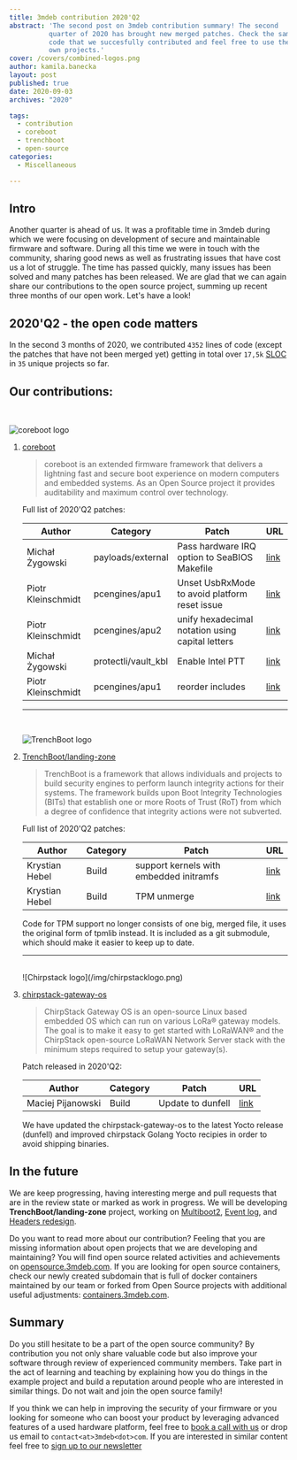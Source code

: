 ```yaml
---
title: 3mdeb contribution 2020'Q2
abstract: 'The second post on 3mdeb contribution summary! The second
          quarter of 2020 has brought new merged patches. Check the samples of
          code that we succesfully contributed and feel free to use them in your
          own projects.'
cover: /covers/combined-logos.png
author: kamila.banecka
layout: post
published: true
date: 2020-09-03
archives: "2020"

tags:
  - contribution
  - coreboot
  - trenchboot
  - open-source
categories:
  - Miscellaneous

---
```


## Intro

Another quarter is ahead of us. It was a profitable time in 3mdeb during which
we were focusing on development of secure and maintainable firmware and
software. During all this time we were in touch with the community, sharing good
news as well as frustrating issues that have cost us a lot of struggle. The time
has passed quickly, many issues has been solved and many patches has been
released. We are glad that we can again share our contributions to the open
source project, summing up recent three months of our open work. Let's have a
look!

## 2020'Q2 - the open code matters

In the second 3 months of 2020, we contributed `4352` lines of code (except the
patches that have not been merged yet) getting in total over `17,5k`
[SLOC](https://en.wikipedia.org/wiki/Source_lines_of_code) in `35` unique
projects so far.

## Our contributions:
<br>

![coreboot logo](/covers/coreboot-logo.svg)

1. [coreboot](https://coreboot.org/)

    >  coreboot is an extended firmware framework that delivers a lightning fast
    >  and secure boot experience on modern computers and embedded systems. As
    >  an Open Source project it provides auditability and maximum control over
    >  technology.

    Full list of 2020'Q2 patches:

    Author             | Category            | Patch | URL
    -------------------|---------------------|-------|----
    Michał Żygowski    | payloads/external   | Pass hardware IRQ option to SeaBIOS Makefile | [link](https://review.coreboot.org/c/coreboot/+/41147)
    Piotr Kleinschmidt | pcengines/apu1      | Unset UsbRxMode to avoid platform reset issue | [link](https://review.coreboot.org/c/coreboot/+/41627)
    Piotr Kleinschmidt | pcengines/apu2      | unify hexadecimal notation using capital letters | [link](https://review.coreboot.org/c/coreboot/+/42388)
    Michał Żygowski    | protectli/vault_kbl | Enable Intel PTT | [link](https://review.coreboot.org/c/coreboot/+/42565)     
    Piotr Kleinschmidt | pcengines/apu1      | reorder includes | [link](https://review.coreboot.org/c/coreboot/+/42512)

    ---
    <br>

    ![TrenchBoot logo](/covers/trenchboot-logo.png)

2. [TrenchBoot/landing-zone](https://github.com/TrenchBoot/landing-zone/)

    > TrenchBoot is a framework that allows individuals and projects to build
    > security engines to perform launch integrity actions for their systems.
    > The framework builds upon Boot Integrity Technologies (BITs) that
    > establish one or more Roots of Trust (RoT) from which a degree of
    > confidence that integrity actions were not subverted.

    Full list of 2020'Q2 patches:

    Author          | Category | Patch | URL
    ----------------|----------|-------|----
    Krystian Hebel  | Build    | support kernels with embedded initramfs   | [link](https://github.com/TrenchBoot/landing-zone/pull/54)
    Krystian Hebel  | Build    | TPM unmerge | [link](https://github.com/TrenchBoot/landing-zone/pull/53)

    Code for TPM support no longer consists of one big, merged file, it uses the
    original form of tpmlib instead. It is included as a git submodule, which
    should make it easier to keep up to date.

    ---
    <br>
    ![Chirpstack logo](/img/chirpstacklogo.png)
    <br>

3. [chirpstack-gateway-os](https://www.chirpstack.io/gateway-os/)

    > ChirpStack Gateway OS is an open-source Linux based embedded OS which can
    > run on various LoRa® gateway models. The goal is to make it easy to get
    > started with LoRaWAN® and the ChirpStack open-source LoRaWAN Network
    > Server stack with the minimum steps required to setup your gateway(s).

     Patch released in 2020'Q2:

     Author          | Category | Patch | URL
     ----------------|----------|-------|----
    Maciej Pijanowski | Build   | Update to dunfell | [link](https://github.com/brocaar/chirpstack-gateway-os/commit/a8170775aaadb108f2078aa213adcde37e4a6da8)

    We have updated the chirpstack-gateway-os to the latest Yocto release
    (dunfell) and improved chirpstack Golang Yocto recipies in order to avoid
    shipping binaries.

## In the future

We are keep progressing, having interesting merge and pull requests that are in
the review state or marked as work in progress. We will be developing
**TrenchBoot/landing-zone** project, working on [Multiboot2](https://github.com/TrenchBoot/landing-zone/pull/28),
[Event log](https://github.com/TrenchBoot/landing-zone/pull/52), and
[Headers redesign](https://github.com/TrenchBoot/landing-zone/pull/56).

Do you want to read more about our contribution? Feeling that you are missing
information about open projects that we are developing and maintaining? You will
find open source related activities and achievements on
[opensource.3mdeb.com](https://opensource.3mdeb.com/). If you are looking for
open source containers, check our newly created subdomain that is full of docker
containers maintained by our team or forked from Open Source projects with
additional useful adjustments: [containers.3mdeb.com](https://containers.3mdeb.com/).

## Summary

Do you still hesitate to be a part of the open source community? By contribution
you not only share valuable code but also improve your software through review
of experienced community members. Take part in the act of learning and teaching
by explaining how you do things in the example project and build a reputation
around people who are interested in similar things. Do not wait and join the
open source family!

If you think we can help in improving the security of your firmware or you
looking for someone who can boost your product by leveraging advanced features
of a used hardware platform, feel free to [book a call with
us](https://calendly.com/3mdeb/consulting-remote-meeting) or drop us email to
`contact<at>3mdeb<dot>com`. If you are interested in similar content feel free
to [sign up to our newsletter](http://eepurl.com/doF8GX)

